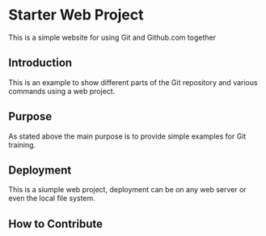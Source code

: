 # Starter Web Project

This is a simple website for using Git and Github.com together

## Introduction

 This is an example to show different parts of the Git repository and various commands using a web project.
  
## Purpose

As stated above the main purpose is to provide simple examples for Git training.

## Deployment

This is a siumple web project, deployment can be on any web server or even the local file system.

## How to Contribute
